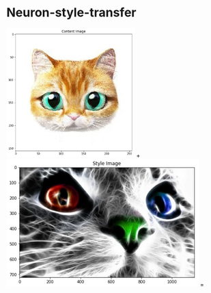 # Neuron-style-transfer

<img src="style and content images/content1.jpg" alt="total loss" width="300"/>  <span> + </span> <img src="style and content images/style1.jpg" alt="total loss" height="300"/> =
<br/>

